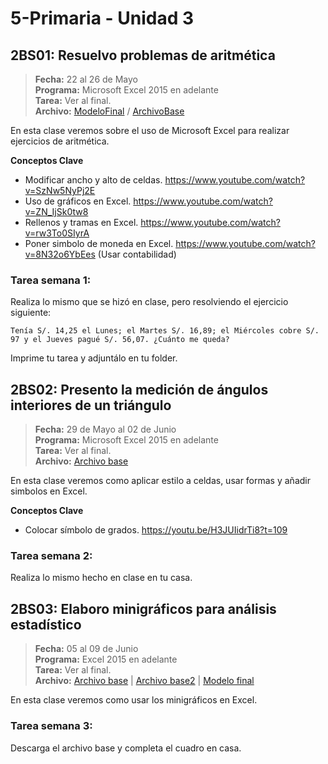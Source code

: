 # 5-Primaria - Unidad 3

## 2BS01: Resuelvo problemas de aritmética

> **Fecha:** 22 al 26 de Mayo<br> **Programa:** Microsoft Excel 2015 en adelante<br> **Tarea:** Ver al final.<br> **Archivo:** [ModeloFinal](https://github.com/israelcueva/colegio-docs/blob/0adfcaa2320adc3d6902edf5c7c55f79362b9a51/docs/5-primaria/archivos/Unidad3/5PRIM-2BS01.pdf ':include :type=code') / [ArchivoBase](https://github.com/israelcueva/colegio-docs/blob/c662732e52e159dd5a8b0648db283eea4655e102/docs/5-primaria/archivos/Unidad3/5PRIM-2BS01-BASE.xlsx ':include :type=code')


En esta clase veremos sobre el uso de Microsoft Excel para realizar ejercicios de aritmética.

**Conceptos Clave**

- Modificar ancho y alto de celdas. https://www.youtube.com/watch?v=SzNw5NyPj2E
- Uso de gráficos en Excel. https://www.youtube.com/watch?v=ZN_IjSk0tw8
- Rellenos y tramas en Excel. https://www.youtube.com/watch?v=rw3To0SIyrA
- Poner simbolo de moneda en Excel. https://www.youtube.com/watch?v=8N32o6YbEes (Usar contabilidad)

### Tarea semana 1:

Realiza lo mismo que se hizó en clase, pero resolviendo el ejercicio siguiente: 

```
Tenía S/. 14,25 el Lunes; el Martes S/. 16,89; el Miércoles cobre S/. 97 y el Jueves pagué S/. 56,07. ¿Cuánto me queda?
```

Imprime tu tarea y adjuntálo en tu folder.

## 2BS02: Presento la medición de ángulos interiores de un triángulo

> **Fecha:** 29 de Mayo al 02 de Junio<br> **Programa:** Microsoft Excel 2015 en adelante<br> **Tarea:** Ver al final.<br> **Archivo:** [Archivo base](https://github.com/israelcueva/colegio-docs/blob/93fac6d65ad9b07e8061eb1e433e9cd5d6d09414/docs/5-primaria/archivos/Unidad3/5PRIM-2BS02-BASE.xlsx)

En esta clase veremos como aplicar estilo a celdas, usar formas y añadir simbolos en Excel.

**Conceptos Clave**

- Colocar símbolo de grados. https://youtu.be/H3JUIidrTi8?t=109

### Tarea semana 2:

Realiza lo mismo hecho en clase en tu casa.

<div class="currentTheme">

## 2BS03: Elaboro minigráficos para análisis estadístico

> **Fecha:** 05 al 09 de Junio<br> **Programa:** Excel 2015 en adelante<br> **Tarea:** Ver al final.<br> **Archivo:** [Archivo base](https://github.com/israelcueva/colegio-docs/blob/2168a6b79bbb40e9c453db8ae2e39f3559ba9176/docs/5-primaria/archivos/Unidad3/5PRIM-2BS03-BASE.xlsx) | [Archivo base2](https://github.com/israelcueva/colegio-docs/blob/bf77d17c0ec58e2647e54c31dc18bc82fb25f669/docs/5-primaria/archivos/Unidad3/5PRIM-2BS03-BASE-2.xlsx) | [Modelo final](https://github.com/israelcueva/colegio-docs/blob/2168a6b79bbb40e9c453db8ae2e39f3559ba9176/docs/5-primaria/archivos/Unidad3/5PRIM-2BS02-MODELO-FINAL.png)

En esta clase veremos como usar los minigráficos en Excel.

### Tarea semana 3:

Descarga el archivo base y completa el cuadro en casa.

</div>
